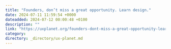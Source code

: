 ```yaml
---
title: "Founders, don’t miss a great opportunity. Learn design."
date: 2024-07-11 11:59:54 +0000
dateadded: 2024-07-12 00:00:48 +0100
description: ""
link: "https://uxplanet.org/founders-dont-miss-a-great-opportunity-learn-design-1d6dbc34ea0f?source=rss----819cc2aaeee0---4"
category:
directory: _directory/ux-planet.md
---
```

